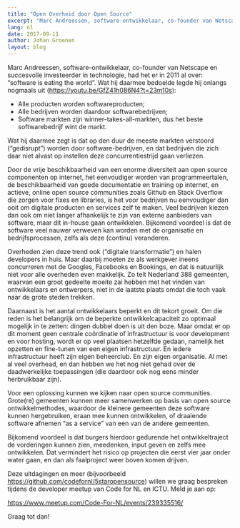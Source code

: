 ```yaml
---
title: "Open Overheid door Open Source"
excerpt: "Marc Andreessen, software-ontwikkelaar, co-founder van Netscape en succesvolle investeerder in technologie, had het er in 2011 al over: software is eating the world"
lang: nl
date: 2017-09-11
author: Johan Groenen
layout: blog
---
```


Marc Andreessen, software-ontwikkelaar, co-founder van Netscape en succesvolle investeerder in technologie, had het er in 2011 al over: “software is eating the world”. Wat hij daarmee bedoelde legde hij onlangs nogmaals uit (https://youtu.be/GfZ41h086N4?t=23m10s):

* Alle producten worden softwareproducten;
* Alle bedrijven worden daardoor softwarebedrijven;
* Software markten zijn winner-takes-all-markten, dus het beste softwarebedrijf wint de markt.

Wat hij daarmee zegt is dat op den duur de meeste markten verstoord (“gedisrupt”) worden door software-bedrijven, en dat bedrijven die zich daar niet alvast op instellen deze concurrentiestrijd gaan verliezen.

Door de vrije beschikbaarheid van een enorme diversiteit aan open source componenten op internet, het eenvoudiger worden van programmeertalen, de beschikbaarheid van goede documentatie en training op internet, en actieve, online open source communities zoals Github en Stack Overflow die zorgen voor fixes en libraries, is het voor bedrijven nu eenvoudiger dan ooit om digitale producten en services zelf te maken. Veel bedrijven kiezen dan ook om niet langer afhankelijk te zijn van externe aanbieders van software, maar dit in-house gaan ontwikkelen. Bijkomend voordeel is dat de software veel nauwer verweven kan worden met de organisatie en bedrijfsprocessen, zelfs als deze (continu) veranderen.

Overheden zien deze trend ook (“digitale transformatie”) en halen developers in huis. Maar daarbij moeten ze als werkgever ineens concurreren met de Googles, Facebooks en Bookings, en dat is natuurlijk niet voor alle overheden even makkelijk. Zo telt Nederland 388 gemeenten, waarvan een groot gedeelte moeite zal hebben met het vinden van ontwikkelaars en ontwerpers, niet in de laatste plaats omdat die toch vaak naar de grote steden trekken.

Daarnaast is het aantal ontwikkelaars beperkt en dit tekort groeit. Om die reden is het belangrijk om de beperkte ontwikkelcapaciteit zo optimaal mogelijk in te zetten: dingen dubbel doen is uit den boze. Maar omdat er op dit moment geen centrale coördinatie of infrastructuur is voor development en voor hosting, wordt er op veel plaatsen hetzelfde gedaan, namelijk het opzetten en fine-tunen van een eigen infrastructuur. En iedere infrastructuur heeft zijn eigen beheerclub. En zijn eigen organisatie. Al met al veel overhead, en dan hebben we het nog niet gehad over de daadwerkelijke toepassingen (die daardoor ook nog eens minder herbruikbaar zijn).

Voor een oplossing kunnen we kijken naar open source communities. Grote(re) gemeenten kunnen meer samenwerken op basis van open source ontwikkelmethodes, waardoor de kleinere gemeenten deze software kunnen hergebruiken, eraan mee kunnen ontwikkelen, of draaiende software afnemen “as a service” van een van de andere gemeenten.

Bijkomend voordeel is dat burgers hierdoor gedurende het ontwikkeltraject de vorderingen kunnen zien, meedenken, input geven en zelfs mee ontwikkelen. Dat vermindert het risico op projecten die eerst vier jaar onder water gaan, en dan als faalproject weer boven komen drijven.

Deze uitdagingen en meer (bijvoorbeeld https://github.com/codefornl/5staropensource) willen we graag bespreken tijdens de developer meetup van Code for NL en ICTU. Meld je aan op:

https://www.meetup.com/Code-For-NL/events/239335516/

Graag tot dan!